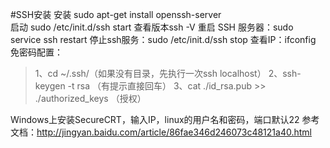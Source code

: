 #SSH安装
安装 sudo apt-get install openssh-server  
启动 sudo /etc/init.d/ssh start 
查看版本ssh -V
重启 SSH 服务器：sudo service ssh restart
停止ssh服务：sudo /etc/init.d/ssh stop
查看IP：ifconfig
免密码配置：
>1、cd ~/.ssh/（如果没有目录，先执行一次ssh localhost）
2、ssh-keygen -t rsa （有提示直接回车）
3、cat ./id_rsa.pub >> ./authorized_keys （授权）

Windows上安装SecureCRT，输入IP，linux的用户名和密码，端口默认22
参考文档：http://jingyan.baidu.com/article/86fae346d246073c48121a40.html
